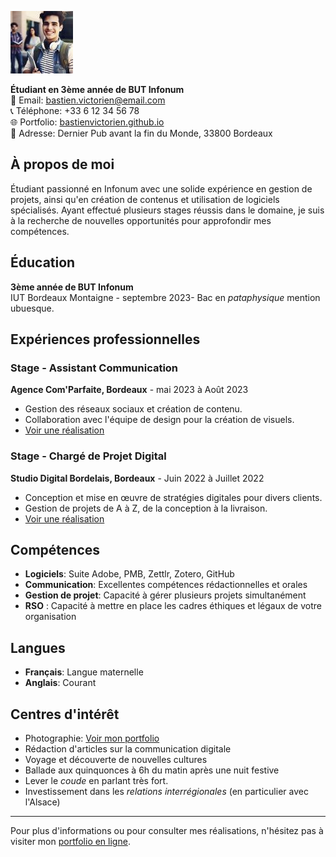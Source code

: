 
![Photo de Bastien Victorien](./bvcv.jpg)

**Étudiant en 3ème année de BUT Infonum**  
📧 Email: bastien.victorien@email.com  
📞 Téléphone: +33 6 12 34 56 78  
🌐 Portfolio: [bastienvictorien.github.io](https://bastienvictorien.github.io)  
📍 Adresse: Dernier Pub avant la fin du Monde, 33800 Bordeaux

## À propos de moi
Étudiant passionné en Infonum avec une solide expérience en gestion de projets, ainsi qu'en création de contenus et utilisation de logiciels spécialisés. Ayant effectué plusieurs stages réussis dans le domaine, je suis à la recherche de nouvelles opportunités pour approfondir mes compétences.

## Éducation
**3ème année de BUT Infonum**  
IUT Bordeaux Montaigne - septembre 2023-
Bac en *pataphysique* mention ubuesque.

## Expériences professionnelles

### Stage - Assistant Communication
**Agence Com'Parfaite, Bordeaux** - mai 2023 à Août 2023
- Gestion des réseaux sociaux et création de contenu.
- Collaboration avec l'équipe de design pour la création de visuels.
- [Voir une réalisation](https://oledeuff.github.io/bastienvictorien.io/img/realisation1.jpg)

### Stage - Chargé de Projet Digital
**Studio Digital Bordelais, Bordeaux** - Juin 2022 à Juillet 2022
- Conception et mise en œuvre de stratégies digitales pour divers clients.
- Gestion de projets de A à Z, de la conception à la livraison.
- [Voir une réalisation](https://oledeuff.github.io/bastienvictorien.io/img/realisation2.jpg)

## Compétences

- **Logiciels**: Suite Adobe, PMB, Zettlr, Zotero, GitHub
- **Communication**: Excellentes compétences rédactionnelles et orales
- **Gestion de projet**: Capacité à gérer plusieurs projets simultanément
- **RSO** : Capacité à mettre en place les cadres éthiques et légaux de votre organisation

## Langues

- **Français**: Langue maternelle
- **Anglais**: Courant

## Centres d'intérêt

- Photographie: [Voir mon portfolio](https://oledeuff.github.io/bastienvictorien.io/img/portfolio1.jpg)
- Rédaction d'articles sur la communication digitale
- Voyage et découverte de nouvelles cultures
- Ballade aux quinquonces à 6h du matin après une nuit festive
- Lever le *coude* en parlant très fort.
- Investissement dans les *relations interrégionales* (en particulier avec l'Alsace)

---

Pour plus d'informations ou pour consulter mes réalisations, n'hésitez pas à visiter mon [portfolio en ligne](https://bastienvictorien.github.io/porfolio).
